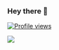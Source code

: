 ### Hey there 👋 

 
[![Profile views](https://hits.seeyoufarm.com/api/count/incr/badge.svg?url=https%3A%2F%2Fgithub.com%2Fyou-think-you-are-special&count_bg=%23539BF5&title_bg=%2322272E&icon=&icon_color=%23FFFFFF&edge_flat=false&title=Profile+views)](https://github.com/you-think-you-are-special)



<a href="https://www.linkedin.com/in/sanderli/">
  <img align="centre" src="https://github-readme-stats.vercel.app/api?username=you-think-you-are-special&show_icons=true&count_private=true&include_all_commits=true&cache_seconds=1800&hide_title=true&hide=contribs,issues&hide_border=true&border_radius=5&bg_color=22272E&icon_color=ffffff&text_color=ffffff&title_color=ffffff&hide_rank=true"/>
</a>



<!--
**you-think-you-are-special/you-think-you-are-special** is a ✨ _special_ ✨ repository because its `README.md` (this file) appears on your GitHub profile.

Here are some ideas to get you started:

- 🔭 I’m currently working on ...
- 🌱 I’m currently learning ...
- 👯 I’m looking to collaborate on ...
- 🤔 I’m looking for help with ...
- 💬 Ask me about ...
- 📫 How to reach me: ...
- 😄 Pronouns: ...
- ⚡ Fun fact: ...
-->
